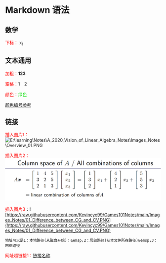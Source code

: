 # Markdown 语法

## 数学

<font color = "FF0000">下标：</font> x<sub>1</sub>



## 文本通用

<font color = "FF0000">加粗：</font><b>123</b>

<font color = "FF0000">空格：</font>1&emsp;2

<font color = "FF0000">颜色：</font><font color = "00dd00">绿色</font>

[颜色编号参考](https://blog.csdn.net/sunshine_lyn/article/details/86476712)

## 链接

<font color = "FF0000">插入图片1：</font>![E:\learning\Notes\A_2020_Vision_of_Linear_Algebra_Notes\Images_Notes\Overview_01.PNG](E:\learning\Notes\A_2020_Vision_of_Linear_Algebra_Notes\Images_Notes\Overview_01.PNG)

<font color = "FF0000">插入图片2：</font>![../A_2020_Vision_of_Linear_Algebra_Notes\Images_Notes\Linear_Combination_of_Columns_of_A_02.PNG](../A_2020_Vision_of_Linear_Algebra_Notes\Images_Notes\Linear_Combination_of_Columns_of_A_02.PNG)

<font color = "FF0000">插入图片3</font>：![https://raw.githubusercontent.com/Kevincyc99/Games101Notes/main/Images_Notes/01_Difference_between_CG_and_CV.PNG](https://raw.githubusercontent.com/Kevincyc99/Games101Notes/main/Images_Notes/01_Difference_between_CG_and_CV.PNG)

```
地址可以是1：本地路径(从磁盘开始)；&emsp;2：局部路径(从本文件所在路径)&emsp;3：网络路径
```

<font color = "FF0000">网址超链接1：</font>[链接名称](链接地址)

